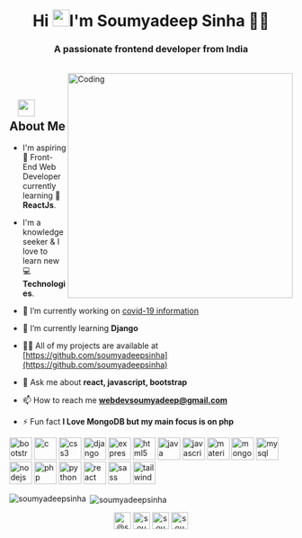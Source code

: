 <h1 align="center">Hi <img src="https://raw.githubusercontent.com/KarthikNayak024/KarthikNayak024/master/assets/wave.gif" alt="waving hand" width="30px">I'm Soumyadeep Sinha 🎯️🚀️</h1>
<h3 align="center">A passionate frontend developer from India</h3>

</br>
<img align="right" alt="Coding" width="400" src="https://media.giphy.com/media/Y4ak9Ki2GZCbJxAnJD/giphy.gif">
</br>

## &nbsp; &nbsp;<img src="https://media.giphy.com/media/WUlplcMpOCEmTGBtBW/giphy.gif" width="30"> **About Me**

- I'm aspiring 🔭️ Front-End Web Developer currently learning 🌱 **ReactJs**.
- I'm a knowledge seeker & I love to learn new 💻 **Technologies**.

- 🔭 I’m currently working on [covid-19 information](https://github.com/soumyadeepsinha/covid19pandemic.info)

- 🌱 I’m currently learning **Django**

- 👨‍💻 All of my projects are available at [https://github.com/soumyadeepsinha](https://github.com/soumyadeepsinha)

- 💬 Ask me about **react, javascript, bootstrap**

- 📫 How to reach me **webdevsoumyadeep@gmail.com**

- ⚡ Fun fact **I Love MongoDB but my main focus is on php**

<p align="left"><img src="https://devicons.github.io/devicon/devicon.git/icons/bootstrap/bootstrap-plain.svg" alt="bootstrap" width="40" height="40"/> <img src="https://devicons.github.io/devicon/devicon.git/icons/c/c-original.svg" alt="c" width="40" height="40"/> <img src="https://devicons.github.io/devicon/devicon.git/icons/css3/css3-original-wordmark.svg" alt="css3" width="40" height="40"/> <img src="https://devicons.github.io/devicon/devicon.git/icons/django/django-original.svg" alt="django" width="40" height="40"/> <img src="https://devicons.github.io/devicon/devicon.git/icons/express/express-original-wordmark.svg" alt="express" width="40" height="40"/> <img src="https://devicons.github.io/devicon/devicon.git/icons/html5/html5-original-wordmark.svg" alt="html5" width="40" height="40"/> <img src="https://devicons.github.io/devicon/devicon.git/icons/java/java-original-wordmark.svg" alt="java" width="40" height="40"/> <img src="https://devicons.github.io/devicon/devicon.git/icons/javascript/javascript-original.svg" alt="javascript" width="40" height="40"/> <img src="https://raw.githubusercontent.com/prplx/svg-logos/5585531d45d294869c4eaab4d7cf2e9c167710a9/svg/materialize.svg" alt="materialize" width="40" height="40"/> <img src="https://devicons.github.io/devicon/devicon.git/icons/mongodb/mongodb-original-wordmark.svg" alt="mongodb" width="40" height="40"/> <img src="https://devicons.github.io/devicon/devicon.git/icons/mysql/mysql-original-wordmark.svg" alt="mysql" width="40" height="40"/> <img src="https://devicons.github.io/devicon/devicon.git/icons/nodejs/nodejs-original-wordmark.svg" alt="nodejs" width="40" height="40"/> <img src="https://devicons.github.io/devicon/devicon.git/icons/php/php-original.svg" alt="php" width="40" height="40"/> <img src="https://devicons.github.io/devicon/devicon.git/icons/python/python-original.svg" alt="python" width="40" height="40"/> <img src="https://devicons.github.io/devicon/devicon.git/icons/react/react-original-wordmark.svg" alt="react" width="40" height="40"/> <img src="https://devicons.github.io/devicon/devicon.git/icons/sass/sass-original.svg" alt="sass" width="40" height="40"/> <img src="https://www.vectorlogo.zone/logos/tailwindcss/tailwindcss-icon.svg" alt="tailwind" width="40" height="40"/></p><p><img align="left" src="https://github-readme-stats.vercel.app/api/top-langs/?username=soumyadeepsinha&layout=compact&hide=html" alt="soumyadeepsinha" /></p>

<p>&nbsp;<img align="center" src="https://github-readme-stats.vercel.app/api?username=soumyadeepsinha&show_icons=true" alt="soumyadeepsinha" /></p>

<p align="center">
<a href="https://codepen.io/@soumyadeepsinha" target="blank"><img align="center" src="https://cdn.jsdelivr.net/npm/simple-icons@3.0.1/icons/codepen.svg" alt="@soumyadeepsinha" height="30" width="30" /></a>
<a href="https://dev.to/soumyadeepsinha" target="blank"><img align="center" src="https://cdn.jsdelivr.net/npm/simple-icons@3.0.1/icons/dev-dot-to.svg" alt="soumyadeepsinha" height="30" width="30" /></a>
<a href="https://twitter.com/soumyadeep_iam" target="blank"><img align="center" src="https://cdn.jsdelivr.net/npm/simple-icons@3.0.1/icons/twitter.svg" alt="soumyadeep_iam" height="30" width="30" /></a>
<a href="https://linkedin.com/in/sinha-soumyadeep" target="blank"><img align="center" src="https://cdn.jsdelivr.net/npm/simple-icons@3.0.1/icons/linkedin.svg" alt="soumyadeep-sinha" height="30" width="30" /></a>
</p>
